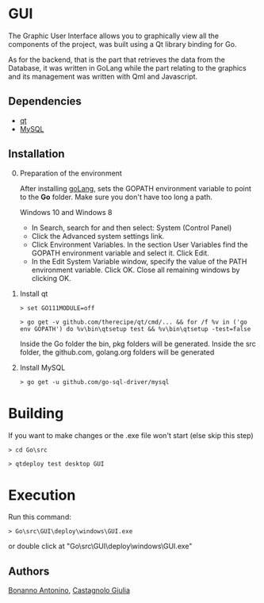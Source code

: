 # GUI

The Graphic User Interface allows you to graphically view all the components of the project, was built using a Qt library binding for Go.

As for the backend, that is the part that retrieves the data from the Database, it was written in GoLang while the part relating to the graphics and its management was written with Qml and Javascript.

## Dependencies

* [qt](https://github.com/therecipe/qt)
* [MySQL](https://github.com/go-sql-driver/mysql)


## Installation

0) Preparation of the environment

    After installing [goLang](https://golang.org/doc/install?download=go1.13.4.windows-amd64.msi), sets the GOPATH environment variable to point to the **Go** folder. Make sure you don't have too long a path.

    Windows 10 and Windows 8
    - In Search, search for and then select: System (Control Panel)
    - Click the Advanced system settings link.
    - Click Environment Variables. In the section User Variables find the GOPATH environment variable and select it. Click Edit. 
    - In the Edit System Variable window, specify the value of the PATH environment variable. Click OK. Close all remaining windows by clicking OK.


1) Install qt

   `> set GO111MODULE=off `

   `> go get -v github.com/therecipe/qt/cmd/... && for /f %v in ('go env GOPATH') do %v\bin\qtsetup test && %v\bin\qtsetup -test=false`

    Inside the Go folder the bin, pkg folders will be generated. Inside the src folder, the github.com, golang.org folders will be generated

2) Install MySQL 

    `> go get -u github.com/go-sql-driver/mysql`


# Building

If you want to make changes or the .exe file won't start (else skip this step)

`> cd Go\src`

`> qtdeploy test desktop GUI`

# Execution

Run this command:

`> Go\src\GUI\deploy\windows\GUI.exe`

or double click at "Go\src\GUI\deploy\windows\GUI.exe"

## Authors

[Bonanno Antonino](https://github.com/AntoninoBonanno), [Castagnolo Giulia](https://github.com/yuko95)

